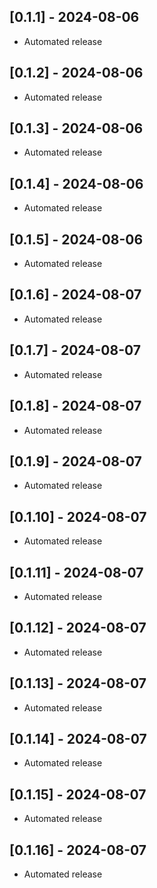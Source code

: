 ## [0.1.1] - 2024-08-06
* Automated release

## [0.1.2] - 2024-08-06
* Automated release

## [0.1.3] - 2024-08-06
* Automated release

## [0.1.4] - 2024-08-06
* Automated release

## [0.1.5] - 2024-08-06
* Automated release

## [0.1.6] - 2024-08-07
* Automated release

## [0.1.7] - 2024-08-07
* Automated release

## [0.1.8] - 2024-08-07
* Automated release

## [0.1.9] - 2024-08-07
* Automated release

## [0.1.10] - 2024-08-07
* Automated release

## [0.1.11] - 2024-08-07
* Automated release

## [0.1.12] - 2024-08-07
* Automated release

## [0.1.13] - 2024-08-07
* Automated release

## [0.1.14] - 2024-08-07
* Automated release

## [0.1.15] - 2024-08-07
* Automated release

## [0.1.16] - 2024-08-07
* Automated release

